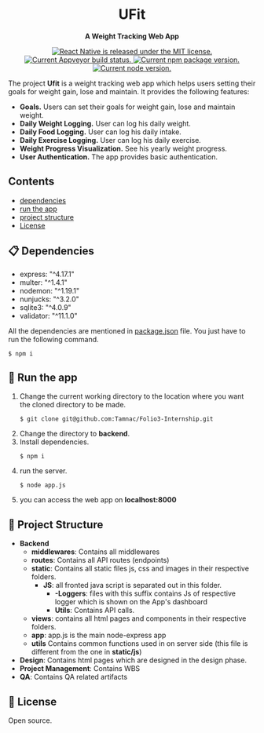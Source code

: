 
<h1 align="center">
    UFit
</h1>

<p align="center">
  <strong>A Weight Tracking Web App</strong>
</p>

<p align="center">
  <a href="https://github.com/facebook/react-native/blob/master/LICENSE">
    <img src="https://img.shields.io/badge/license-MIT-blue.svg" alt="React Native is released under the MIT license." />
  </a>
  </a>
  <a href="https://ci.appveyor.com/project/facebook/react-native/branch/master">
    <img src="https://ci.appveyor.com/api/projects/status/g8d58ipi3auqdtrk/branch/master?svg=true" alt="Current Appveyor build status." />
  </a>
  <a href="https://www.npmjs.org/package/react-native">
    <img src="https://badge.fury.io/js/react-native.svg" alt="Current npm package version." />
  </a>
  <a href="https://www.npmjs.org/package/react-native">
    <img src="https://badge.fury.io/js/react-native.svg" alt="Current node version." />
  </a>

</p>



The project **Ufit** is a weight tracking web app which helps users setting their goals for weight gain, lose and maintain. It provides the following features:
- **Goals.** Users can set their goals for weight gain, lose and maintain weight.
- **Daily Weight Logging.** User can log his daily weight.
- **Daily Food Logging.** User can log his daily intake.
- **Daily Exercise Logging.** User can log his daily exercise.
- **Weight Progress Visualization.** See his yearly weight progress.
-  **User Authentication.** The app provides basic authentication.

## Contents

- [dependencies](#-dependencies)
- [run the app](#-run-the-app)
- [project structure](#-documentation)
- [License](#-license)


## 📋 Dependencies
- express:  "^4.17.1"
- multer: "^1.4.1"
- nodemon:  "^1.19.1"
- nunjucks:  "^3.2.0"
- sqlite3:  "^4.0.9"
- validator:  "^11.1.0"

All the dependencies are mentioned in [package.json]() file. You just have to run the following command.
```
$ npm i
```

## 🎉 Run the app 
1. Change the current working directory to the location where you want the cloned directory to be made.
	```
	$ git clone git@github.com:Tamnac/Folio3-Internship.git
	```
2. Change the directory to **backend**.
3. Install dependencies.
	```
	$ npm i
	```
4. run the server.
	```
	$ node app.js
	```
5. you can access the web app on **localhost:8000**

## 📖 Project Structure
- **Backend**
	- **middlewares**: Contains all middlewares 
	- **routes**: Contains all API routes (endpoints)
	- **static**: Contains all static files js, css and images in their respective folders.
		- **JS**: all fronted java script is separated out in this folder. 
			- **-Loggers**: files with this suffix contains Js of respective logger which is shown on the App's dashboard   
			- **Utils**: Contains API calls. 
	- **views**: contains all html pages and components in their respective folders.
	- **app**: app.js is the main node-express app
	- **utils** Contains common functions used in on server side (this file is different from the one in **static/js**)
- **Design**: Contains html pages which are designed in the design phase. 
- **Project Management**: Contains WBS
- **QA**: Contains QA related artifacts  



## 📄 License

Open source.

